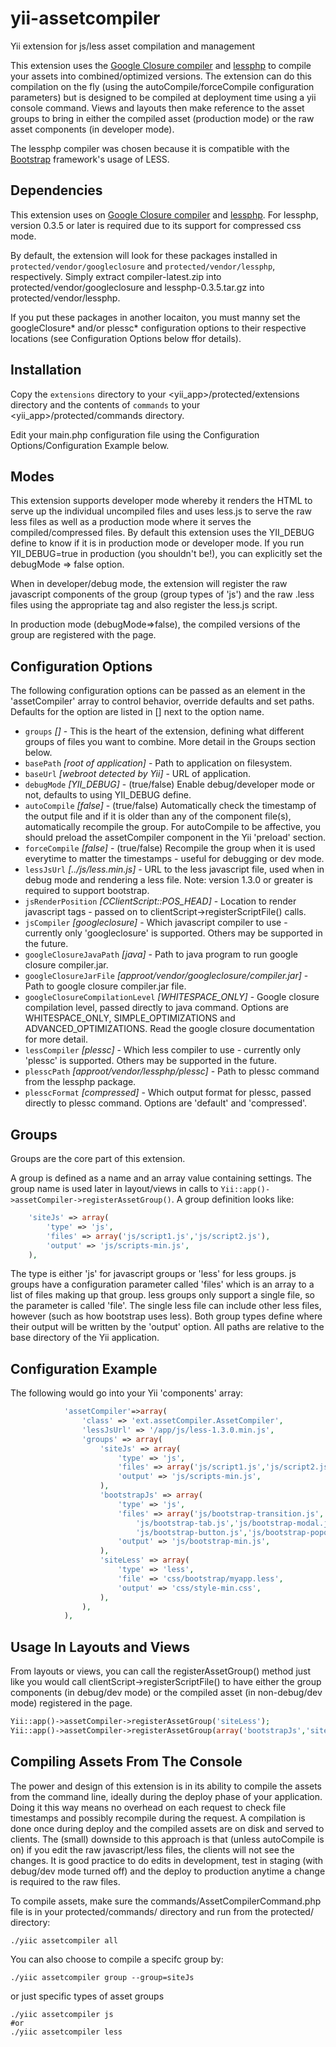 yii-assetcompiler
=================
Yii extension for js/less asset compilation and management


This extension uses the [Google Closure compiler](https://developers.google.com/closure/compiler/) and [lessphp](http://leafo.net/lessphp/) to compile your assets into combined/optimized versions. The extension can do this compilation on the fly (using the autoCompile/forceCompile configuration parameters) but is designed to be compiled at deployment time using a yii console command. Views and layouts then make reference to the asset groups to bring in either the compiled asset (production mode) or the raw asset components (in developer mode).

The lessphp compiler was chosen because it is compatible with the [Bootstrap](http://twitter.github.com/bootstrap/) framework's usage of LESS.


Dependencies
------------

This extension uses on [Google Closure compiler](https://developers.google.com/closure/compiler/) and [lessphp](http://leafo.net/lessphp/). For lessphp, version 0.3.5 or later is required due to its support for compressed css mode.

By default, the extension will look for these packages installed in `protected/vendor/googleclosure` and `protected/vendor/lessphp`, respectively. Simply extract compiler-latest.zip into protected/vendor/googleclosure and lessphp-0.3.5.tar.gz into protected/vendor/lessphp.

If you put these packages in another locaiton, you must manny set the googleClosure* and/or plessc* configuration options to their respective locations (see Configuration Options below ffor details).


Installation
------------

Copy the `extensions` directory to your <yii_app>/protected/extensions directory and the contents of `commands` to your <yii_app>/protected/commands directory.

Edit your main.php configuration file using the Configuration Options/Configuration Example below.


Modes
-----

This extension supports developer mode whereby it renders the HTML to serve up the individual uncompiled files and uses less.js to serve the raw less files as well as a production mode where it serves the compiled/compressed files. By default this extension uses the YII_DEBUG define to know if it is in production mode or developer mode. If you run YII_DEBUG=true in production (you shouldn't be!), you can explicitly set the debugMode => false option. 

When in developer/debug mode, the extension will register the raw javascript components of the group (group types of 'js') and the raw .less files using the appropriate <link> tag and also register the less.js script. 

In production mode (debugMode=>false), the compiled versions of the group are registered with the page.


Configuration Options
---------------------

The following configuration options can be passed as an element in the 'assetCompiler' array to control behavior, override defaults and set paths. Defaults for the option are listed in [] next to the option name.

* `groups` *[]* - This is the heart of the extension, defining what different groups of files you want to combine. More detail in the Groups section below.
* `basePath` *[root of application]* - Path to application on filesystem.
* `baseUrl` *[webroot detected by Yii]* - URL of application.
* `debugMode` *[YII_DEBUG]* - (true/false) Enable debug/developer mode or not, defaults to using YII_DEBUG define.
* `autoCompile` *[false]* - (true/false) Automatically check the timestamp of the output file and if it is older than any of the component file(s), automatically recompile the group. For autoCompile to be affective, you should preload the assetCompiler component in the Yii 'preload' section.
* `forceCompile` *[false]* - (true/false) Recompile the group when it is used everytime to matter the timestamps - useful for debugging or dev mode.
* `lessJsUrl` *[../js/less.min.js]* - URL to the less javascript file, used when in debug mode and rendering a less file. Note: version 1.3.0 or greater is required to support bootstrap.
* `jsRenderPosition` *[CClientScript::POS_HEAD]* - Location to render javascript tags - passed on to clientScript->registerScriptFile() calls.
* `jsCompiler` *[googleclosure]* - Which javascript compiler to use - currently only 'googleclosure' is supported. Others may be supported in the future.
* `googleClosureJavaPath` *[java]* - Path to java program to run google closure compiler.jar. 
* `googleClosureJarFile` *[approot/vendor/googleclosure/compiler.jar]* - Path to google closure compiler.jar file.
* `googleClosureCompilationLevel` *[WHITESPACE_ONLY]* - Google closure compilation level, passed directly to java command. Options are WHITESPACE_ONLY, SIMPLE_OPTIMIZATIONS and ADVANCED_OPTIMIZATIONS. Read the google closure documentation for more detail.
* `lessCompiler` *[plessc]* - Which less compiler to use - currently only 'plessc' is supported. Others may be supported in the future.
* `plesscPath` *[approot/vendor/lessphp/plessc]* - Path to plessc command from the lessphp package.
* `plesscFormat` *[compressed]* - Which output format for plessc, passed directly to plessc command. Options are 'default' and 'compressed'.


Groups
------

Groups are the core part of this extension. 

A group is defined as a name and an array value containing settings. The group name is used later in layout/views in calls to `Yii::app()->assetCompiler->registerAssetGroup()`. A group definition looks like:

```php
	'siteJs' => array(
		'type' => 'js',
		'files' => array('js/script1.js','js/script2.js'),
		'output' => 'js/scripts-min.js',
	),
```

The type is either 'js' for javascript groups or 'less' for less groups. js groups have a configuration parameter called 'files' which is an array to a list of files making up that group. less groups only support a single file, so the parameter is called 'file'. The single less file can include other less files, however (such as how bootstrap uses less). Both group types define where their output will be written by the 'output' option. All paths are relative to the base directory of the Yii application.




Configuration Example
---------------------

The following would go into your Yii 'components' array:

```php
            'assetCompiler'=>array(
                'class' => 'ext.assetCompiler.AssetCompiler',
                'lessJsUrl' => '/app/js/less-1.3.0.min.js',
                'groups' => array(
                    'siteJs' => array(
                        'type' => 'js',
                        'files' => array('js/script1.js','js/script2.js'),
                        'output' => 'js/scripts-min.js',
                    ),
                    'bootstrapJs' => array(
                        'type' => 'js',
                        'files' => array('js/bootstrap-transition.js','js/bootstrap-tooltip.js',
                            'js/bootstrap-tab.js','js/bootstrap-modal.js','js/bootstrap-alert.js',
                            'js/bootstrap-button.js','js/bootstrap-popover.js','js/bootstrap-dropdown.js'),
                        'output' => 'js/bootstrap-min.js',
                    ),
                    'siteLess' => array(
                        'type' => 'less',
                        'file' => 'css/bootstrap/myapp.less',
                        'output' => 'css/style-min.css',
                    ),
                ),
            ),
```


Usage In Layouts and Views
--------------------------

From layouts or views, you can call the registerAssetGroup() method just like you would call clientScript->registerScriptFile() to have either the group components (in debug/dev mode) or the compiled asset (in non-debug/dev mode) registered in the page.

```php
Yii::app()->assetCompiler->registerAssetGroup('siteLess');
Yii::app()->assetCompiler->registerAssetGroup(array('bootstrapJs','siteJs'));
```


Compiling Assets From The Console
---------------------------------

The power and design of this extension is in its ability to compile the assets from the command line, ideally during the deploy phase of your application. Doing it this way means no overhead on each request to check file timestamps and possibly recompile during the request. A compilation is done once during deploy and the compiled assets are on disk and served to clients. The (small) downside to this approach is that (unless autoCompile is on) if you edit the raw javascript/less files, the clients will not see the changes. It is good practice to do edits in development, test in staging (with debug/dev mode turned off) and the deploy to production anytime a change is required to the raw files.

To compile assets, make sure the commands/AssetCompilerCommand.php file is in your protected/commands/ directory and run from the protected/ directory:

```
./yiic assetcompiler all
```

You can also choose to compile a specifc group by:

```
./yiic assetcompiler group --group=siteJs
```

or just specific types of asset groups
```
./yiic assetcompiler js
#or
./yiic assetcompiler less
```



